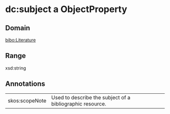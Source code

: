 # dc:subject a ObjectProperty

## Domain

[bibo:Literature](/ontology/bibo/Literature)

## Range

xsd:string

## Annotations

|||
|-----|-----|
|skos:scopeNote|Used to describe the subject of a bibliographic resource.|

